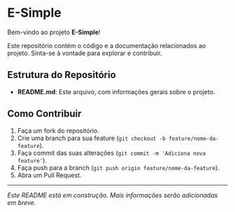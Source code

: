 # E-Simple

Bem-vindo ao projeto **E-Simple**!

Este repositório contém o código e a documentação relacionados ao projeto. Sinta-se à vontade para explorar e contribuir.

## Estrutura do Repositório

- **README.md**: Este arquivo, com informações gerais sobre o projeto.

## Como Contribuir

1. Faça um fork do repositório.
2. Crie uma branch para sua feature (`git checkout -b feature/nome-da-feature`).
3. Faça commit das suas alterações (`git commit -m 'Adiciona nova feature'`).
4. Faça push para a branch (`git push origin feature/nome-da-feature`).
5. Abra um Pull Request.

---
*Este README está em construção. Mais informações serão adicionadas em breve.*